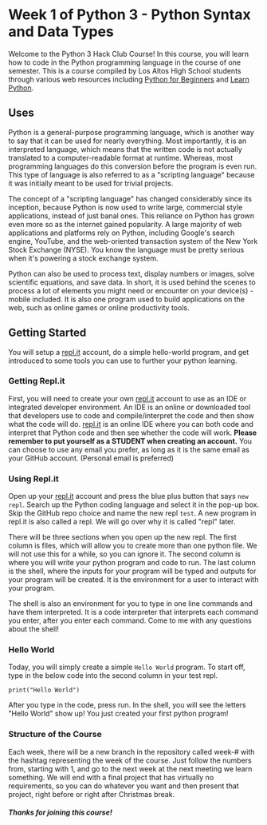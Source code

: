 # Week 1 of Python 3 - Python Syntax and Data Types
Welcome to the Python 3 Hack Club Course! In this course, you will learn how to code in the Python programming language in the course of one semester. This is a course compiled by Los Altos High School students through various web resources including [Python for Beginners](pythonforbeginners.com) and [Learn Python](learnpython.org). 

## Uses

Python is a general-purpose programming language, which is another way to say that it can be used for nearly everything. Most importantly, it is an interpreted language, which means that the written code is not actually translated to a computer-readable format at runtime. Whereas, most programming languages do this conversion before the program is even run. This type of language is also referred to as a "scripting language" because it was initially meant to be used for trivial projects.
 
The concept of a "scripting language" has changed considerably since its inception, because Python is now used to write large, commercial style applications, instead of just banal ones. This reliance on Python has grown even more so as the internet gained popularity. A large majority of web applications and platforms rely on Python, including Google's search engine, YouTube, and the web-oriented transaction system of the New York Stock Exchange (NYSE). You know the language must be pretty serious when it's powering a stock exchange system.
 
Python can also be used to process text, display numbers or images, solve scientific equations, and save data. In short, it is used behind the scenes to process a lot of elements you might need or encounter on your device(s) - mobile included. It is also one program used to build applications on the web, such as online games or online productivity tools. 

## Getting Started

You will setup a [repl.it](repl.it) account, do a simple hello-world program, and get introduced to some tools you can use to further your python learning. 

### Getting Repl.it

First, you will need to create your own [repl.it](repl.it) account to use as an IDE or integrated developer environment. An IDE is an online or downloaded tool that developers use to code and compile/interpret the code and then show what the code will do. [repl.it](Repl.it) is an online IDE where you can both code and interpret that Python code and then see whether the code will work. **Please remember to put yourself as a STUDENT when creating an account.** You can choose to use any email you prefer, as long as it is the same email as your GitHub account. (Personal email is preferred)

### Using Repl.it

Open up your [repl.it](repl.it) account and press the blue plus button that says ```new repl```. Search up the Python coding language and select it in the pop-up box. Skip the GitHub repo choice and name the new repl ```test```. A new program in repl.it is also called a repl. We will go over why it is called "repl" later. 

There will be three sections when you open up the new repl. The first column is files, which will allow you to create more than one python file. We will not use this for a while, so you can ignore it. The second column is where you will write your python program and code to run. The last column is the shell, where the inputs for your program will be typed and outputs for your program will be created. It is the environment for a user to interact with your program. 

The shell is also an environment for you to type in one line commands and have them interpreted. It is a code interpreter that interprets each command you enter, after you enter each command. Come to me with any questions about the shell!

### Hello World

Today, you will simply create a simple ```Hello World``` program. To start off, type in the below code into the second column in your test repl.

```print("Hello World")```

After you type in the code, press run. In the shell, you will see the letters "Hello World" show up! You just created your first python program!

### Structure of the Course

Each week, there will be a new branch in the repository called week-# with the hashtag representing the week of the course. Just follow the numbers from, starting with 1, and go to the next week at the next meeting we learn something. We will end with a final project that has virtually no requirements, so you can do whatever you want and then present that project, right before or right after Christmas break. 

##### Thanks for joining this course!
